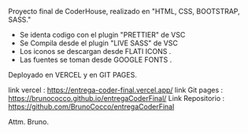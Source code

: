 Proyecto final de CoderHouse, realizado en "HTML, CSS, BOOTSTRAP, SASS."

* Se identa codigo con el plugin "PRETTIER" de VSC
* Se Compila desde el plugin "LIVE SASS" de VSC
* Los iconos se descargan desde FLATI ICONS .
* Las fuentes se toman desde GOOGLE FONTS .

Deployado en VERCEL y en GIT PAGES.

link vercel : https://entrega-coder-final.vercel.app/
link Git pages : https://brunococco.github.io/entregaCoderFinal/
Link Repositorio : https://github.com/BrunoCocco/entregaCoderFinal



Attm.
Bruno.
